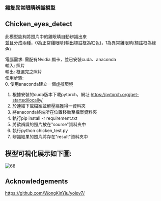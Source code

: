 ### 雞隻異常眼睛辨識模型
## Chicken_eyes_detect
此模型能夠將照片中的雞眼睛自動辨識出來  
並且分成兩種，0為正常雞眼睛(輸出標註框為紅色)，1為異常雞眼睛(標註框為綠色)
  
電腦需求: 需配有Nvidia 顯卡，並已安裝cuda、anaconda  
輸入: 照片  
輸出: 框選完之照片  
使用步驟:  
0. 使用anaconda建立一個虛擬環境  
1. 根據安裝的cuda版本下載pytorch，網址:https://pytorch.org/get-started/locally/  
2. 於連結下載檔案並解壓縮獲得一資料夾  
3. 將anaconda終端所在位置移動至檔案資料夾  
4. 執行pip install -r requirement.txt  
5. 將欲辨識的照片放在"sourse"資料夾中  
6. 執行python chicken_test.py  
7. 辨識結果的照片將存在"result"資料夾中  

## 模型可視化展示如下圖:  
![68](https://hackmd.io/_uploads/SkYTM229A.jpg)

## Acknowledgements
https://github.com/WongKinYiu/yolov7/
